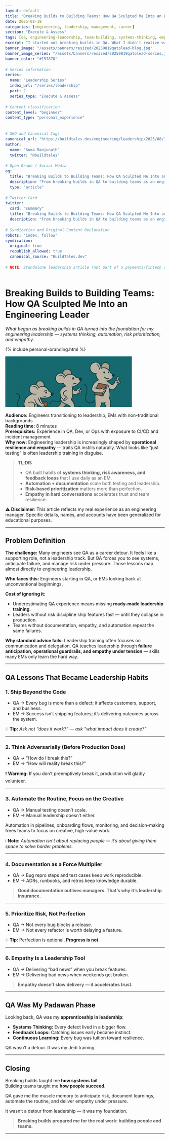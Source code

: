 ```yaml
---
layout: default
title: "Breaking Builds to Building Teams: How QA Sculpted Me Into an Engineering Leader"
date: 2025-08-19
categories: [engineering, leadership, management, career]
section: "Execute & Assess"
tags: [qa, engineering-leadership, team-building, systems-thinking, empathy, documentation]
excerpt: "I started out breaking builds in QA. What I didn't realize was that QA was secretly sculpting me into an engineering leader — teaching me systems thinking, empathy, and risk-based decision making."
banner_image: "/assets/banners/resized/20250819qatolead-blog.jpg"
banner_image_series: "/assets/banners/resized/20250819qatolead-series.jpg"
banner_color: "#157878"

# Series information
series:
  name: "Leadership Series"
  index_url: "/series/leadership"
  part: 2
  series_type: "Execute & Assess"
  
# Content classification
content_level: "beginner"
content_type: "personal_experience"


# SEO and Canonical Tags
canonical_url: "https://buildtales.dev/engineering/leadership/2025/08/19/breaking-builds-to-building-teams.html"
author:
  name: "Suma Manjunath"
  twitter: "@buildtales"
  
# Open Graph / Social Media
og:
  title: "Breaking Builds to Building Teams: How QA Sculpted Me Into an Engineering Leader"
  description: "From breaking builds in QA to building teams as an engineering leader — the lessons that carried over: systems thinking, empathy, automation, and risk prioritization."
  type: "article"
  
# Twitter Card
twitter:
  card: "summary"
  title: "Breaking Builds to Building Teams: How QA Sculpted Me Into an Engineering Leader"
  description: "From breaking builds in QA to building teams as an engineering leader — the lessons that carried over: systems thinking, empathy, automation, and risk prioritization."

# Syndication and Original Content Declaration
robots: "index, follow"
syndication:
  original: true
  republish_allowed: true
  canonical_source: "BuildTales.dev"

# NOTE: Standalone leadership article (not part of a payments/fintech series)
---
```


# Breaking Builds to Building Teams: How QA Sculpted Me Into an Engineering Leader
*What began as breaking builds in QA turned into the foundation for my engineering leadership — systems thinking, automation, risk prioritization, and empathy.*

{% include personal-branding.html %}

<img src="/assets/banners/resized/20250819qatolead-blog.jpg" alt="Breaking Builds to Building Teams" class="article-header-image">

**Audience:** Engineers transitioning to leadership, EMs with non-traditional backgrounds  
**Reading time:** 8 minutes  
**Prerequisites:** Experience in QA, Dev, or Ops with exposure to CI/CD and incident management  
**Why now:** Engineering leadership is increasingly shaped by **operational resilience and empathy** — traits QA instills naturally. What looks like “just testing” is often leadership training in disguise.

> **TL;DR:**
> - QA built habits of **systems thinking, risk awareness, and feedback loops** that I use daily as an EM.
> - **Automation + documentation** scale both testing and leadership.
> - **Risk-based prioritization** matters more than perfection.
> - **Empathy in hard conversations** accelerates trust and team resilience.

⚠️ **Disclaimer**: This article reflects my real experience as an engineering manager. Specific details, names, and accounts have been generalized for educational purposes.

---

## Problem Definition

**The challenge:** Many engineers see QA as a career detour. It feels like a supporting role, not a leadership track. But QA forces you to see systems, anticipate failure, and manage risk under pressure. Those lessons map almost directly to engineering leadership.

**Who faces this:** Engineers starting in QA, or EMs looking back at unconventional beginnings.

**Cost of ignoring it:**
- Underestimating QA experience means missing **ready-made leadership training**.
- Leaders without risk discipline ship features fast — until they collapse in production.
- Teams without documentation, empathy, and automation repeat the same failures.

**Why standard advice fails:** Leadership training often focuses on communication and delegation. QA teaches leadership through **failure anticipation, operational guardrails, and empathy under tension** — skills many EMs only learn the hard way.

---

## QA Lessons That Became Leadership Habits

### 1. Ship Beyond the Code
- QA → Every bug is more than a defect; it affects customers, support, and business.
- EM → Success isn’t shipping features; it’s delivering outcomes across the system.

💡 **Tip:** *Ask not “does it work?” — ask “what impact does it create?”*

---

### 2. Think Adversarially (Before Production Does)
- QA → “How do I break this?”
- EM → “How will reality break this?”

❗ **Warning:** If you don’t preemptively break it, production will gladly volunteer.

---

### 3. Automate the Routine, Focus on the Creative
- QA → Manual testing doesn’t scale.
- EM → Manual leadership doesn’t either.

Automation in pipelines, onboarding flows, monitoring, and decision-making frees teams to focus on creative, high-value work.

ℹ️ **Note:** *Automation isn’t about replacing people — it’s about giving them space to solve harder problems.*

---

### 4. Documentation as a Force Multiplier
- QA → Bug repro steps and test cases keep work reproducible.
- EM → ADRs, runbooks, and retros keep knowledge durable.

> **Good documentation outlives managers. That’s why it’s leadership insurance.**

---

### 5. Prioritize Risk, Not Perfection
- QA → Not every bug blocks a release.
- EM → Not every refactor is worth delaying a feature.

💡 **Tip:** Perfection is optional. **Progress is not.**

---

### 6. Empathy Is a Leadership Tool
- QA → Delivering “bad news” when you break features.
- EM → Delivering bad news when weekends get broken.

> **Empathy doesn’t slow delivery — it accelerates trust.**

---

## QA Was My Padawan Phase

Looking back, QA was my **apprenticeship in leadership**:

- **Systems Thinking:** Every defect lived in a bigger flow.
- **Feedback Loops:** Catching issues early became instinct.
- **Continuous Learning:** Every bug was tuition toward resilience.

QA wasn’t a detour. It was my Jedi training.

---

## Closing

Breaking builds taught me **how systems fail**.  
Building teams taught me **how people succeed**.

QA gave me the muscle memory to anticipate risk, document learnings, automate the routine, and deliver empathy under pressure.

It wasn’t a detour from leadership — it was my foundation.

> **Breaking builds prepared me for the real work: building people and teams.**

---
